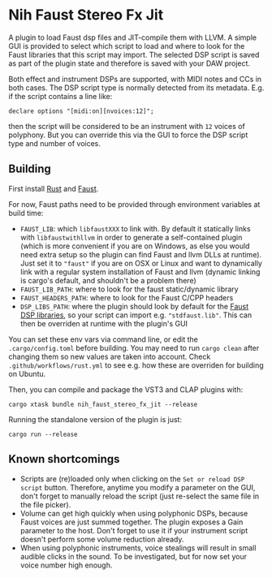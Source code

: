 # Nih Faust Stereo Fx Jit

A plugin to load Faust dsp files and JIT-compile them with LLVM. A simple GUI is
provided to select which script to load and where to look for the Faust
libraries that this script may import. The selected DSP script is saved as part
of the plugin state and therefore is saved with your DAW project.

Both effect and instrument DSPs are supported, with MIDI notes and CCs in both
cases. The DSP script type is normally detected from its metadata. E.g. if the
script contains a line like:

`declare options "[midi:on][nvoices:12]";`

then the script will be considered to be an instrument with `12` voices of
polyphony. But you can override this via the GUI to force the DSP script type
and number of voices.


## Building

First install [Rust](https://rustup.rs/) and [Faust](https://faust.grame.fr/downloads/).

For now, Faust paths need to be provided through environment variables at build
time:

- `FAUST_LIB`: which `libfaustXXX` to link with. By default it statically links
  with `libfaustwithllvm` in order to generate a self-contained plugin (which is
  more convenient if you are on Windows, as else you would need extra setup so
  the plugin can find Faust and llvm DLLs at runtime). Just set it to `"faust"`
  if you are on OSX or Linux and want to dynamically link with a regular system
  installation of Faust and llvm (dynamic linking is cargo's default, and
  shouldn't be a problem there)
- `FAUST_LIB_PATH`: where to look for the faust static/dynamic library
- `FAUST_HEADERS_PATH`: where to look for the Faust C/CPP headers
- `DSP_LIBS_PATH`: where the plugin should look by default for the [Faust DSP
  libraries](https://faustlibraries.grame.fr/), so your script can import e.g.
  `"stdfaust.lib"`. This can then be overriden at runtime with the plugin's GUI

You can set these env vars via command line, or edit the `.cargo/config.toml`
before building. You may need to run `cargo clean` after changing them so new values are taken into account.
Check `.github/workflows/rust.yml` to see e.g. how these are
overriden for building on Ubuntu.

Then, you can compile and package the VST3 and CLAP plugins with:

```shell
cargo xtask bundle nih_faust_stereo_fx_jit --release
```

Running the standalone version of the plugin is just:

```shell
cargo run --release
```

## Known shortcomings

- Scripts are (re)loaded only when clicking on the `Set or reload DSP script`
  button. Therefore, anytime you modify a parameter on the GUI, don't forget to
  manually reload the script (just re-select the same file in the file picker).
- Volume can get high quickly when using polyphonic DSPs, because Faust voices
  are just summed together. The plugin exposes a Gain parameter to the host.
  Don't forget to use it if your instrument script doesn't perform some volume
  reduction already.
- When using polyphonic instruments, voice stealings will result in small
  audible clicks in the sound. To be investigated, but for now set your voice
  number high enough.
